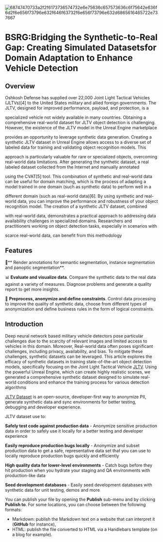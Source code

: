 ![68747470733a2f2f6173736574732e6e75636c657573636c6f75642e636f6d2f6e656f73796e632f646f63732f6e656f73796e632d6865616465722e737667](https://github.com/user-attachments/assets/0039d9d1-94ca-422b-9bcb-226fd052d74a)
# BSRG:Bridging the Synthetic-to-Real Gap: Creating Simulated Datasetsfor Domain Adaptation to Enhance Vehicle Detection


## Overview

 Oshkosh Defense has supplied over 22,000 Joint Light Tactical Vehicles (JLTVs)[4] to the United States military and allied foreign governments. The JLTV, designed for improved performance, payload, and protection, is a
 
 specialized vehicle not widely available in many countries. Obtaining a comprehensive real-world dataset for JLTV object detection is challenging. However, the existence of the JLTV model in the Unreal Engine marketplace
 
 provides an opportunity to leverage synthetic data generation. Creating a synthetic JLTV dataset in Unreal Engine allows access to a diverse set of labeled data for training and validating object recognition models. This 
 
 approach is particularly valuable for rare or specialized objects, overcoming real-world data limitations. After generating the synthetic dataset, a real labeled dataset collected from the Internet and manually annotated 
 
 using the CVAT[5] tool. This combination of synthetic and real-world data can be useful for domain matching, which is the process of adapting a model trained in one domain (such as synthetic data) to perform well in a 
 
 different domain (such as real-world data)[6]. By using synthetic and real-world data, you can improve the performance and robustness of your object recognition model. The creation of a synthetic JLTV dataset, combined 
 
 with real-world data, demonstrates a practical approach to addressing data availability challenges in specialized domains. Researchers and practitioners working on object detection tasks, especially in scenarios with 
 
 scarce real-world data, can benefit from this methodology 


## Features

🧠** Render annotations for semantic segmentation, instance segmentation and panoptic segmentation**.

📊 **Evaluate and visualize data**. Compare the synthetic data to the real data against a variety of measures. Diagnose problems and generate a quality report to get more insights.

🔄 **Preprocess, anonymize and define constraints**. Control data processing to improve the quality of synthetic data, choose from different types of anonymization and define business rules in the form of logical constraints.

## Introduction

Deep neural network based military vehicle detectors pose particular challenges due to the scarcity of relevant images and limited access to vehicles in this domain. Moreover, Real-world data often poses significant challenges, including privacy, availability, and bias. To mitigate these challenges, synthetic datasets can be leveraged. This article explores the efficacy of synthetic datasets in training state-of-the-art object detection models, specifically focusing on the Joint Light Tactical Vehicle [JLTV](https://oshkoshdefense.com/vehicles/light-tactical-vehicles/jltv/). Using the powerful Unreal Engine, which can create highly realistic scenes, we generated a comprehensive synthetic dataset designed to simulate real-world conditions and enhance the training process for various detection algorithms

[JLTV Dataset](https://github.com/behnaz-sadeghigol/sadeghigol/blob/main) is an open-source, developer-first way to anonymize PII, generate synthetic data and sync environments for better testing, debugging and developer experience.

JLTV dataset use to:

**Safely test code against production data** - Anonymize sensitive production data in order to safely use it locally for a better testing and developer experience

**Easily reproduce production bugs locally** - Anonymize and subset production data to get a safe, representative data set that you can use to locally reproduce production bugs quickly and efficiently

**High quality data for lower-level environments** - Catch bugs before they hit production when you hydrate your staging and QA environments with production-like data

**Seed development databases** - Easily seed development databases with synthetic data for unit testing, demos and more

You can publish your file by opening the **Publish** sub-menu and by clicking **Publish to**. For some locations, you can choose between the following formats:

- Markdown: publish the Markdown text on a website that can interpret it (**GitHub** for instance),
- HTML: publish the file converted to HTML via a Handlebars template (on a blog for example).
